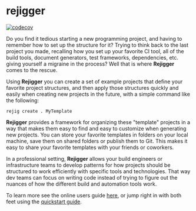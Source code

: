 # rejigger
[![codecov](https://codecov.io/gh/TheFriendlyCoder/rejigger/branch/main/graph/badge.svg?token=2JCLU3Y1JL)](https://codecov.io/gh/TheFriendlyCoder/rejigger)

Do you find it tedious starting a new programming project, and having to remember how to set up the structure for it? Trying to think back to the last project you made, recalling how you set up your favorite CI tool, all of the build tools, document generators, test frameworks, dependencies, etc. giving yourself a migraine in the process? Well that is where **Rejigger** comes to the rescue.

Using **Rejigger** you can create a set of example projects that define your favorite project structures, and then apply those structures quickly and easily when creating new projects in the future, with a simple command like the following:

```shell
rejig create . MyTemplate
```

**Rejigger** provides a framework for organizing these "template" projects in a way that makes them easy to find and easy to customize when generating new projects. You can store your favorite templates in folders on your local machine, save them on shared folders or publish them to Git. This makes it easy to share your favorite templates with your friends or coworkers.

In a professional setting, **Rejigger** allows your build engineers or infrastructure teams to develop patterns for how projects should be structured to work efficiently with specific tools and technologies. That way dev teams can focus on writing code instead of trying to figure out the nuances of how the different build and automation tools work.

To learn more see the online users guide [here](https://thefriendlycoder.github.io/rejigger/), or jump right in with both feet using the [quickstart guide](https://thefriendlycoder.github.io/rejigger/getting_started).